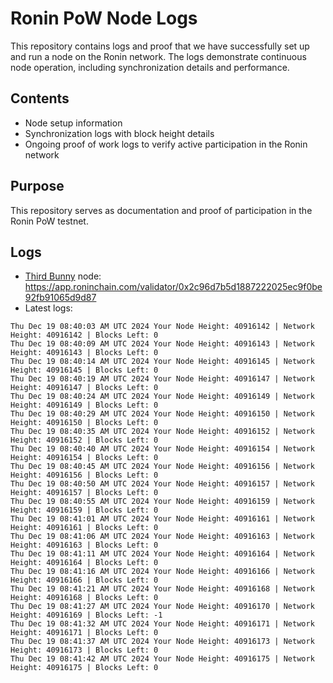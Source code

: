 # Ronin PoW Node Logs

This repository contains logs and proof that we have successfully set up and run a node on the Ronin network. The logs demonstrate continuous node operation, including synchronization details and performance.

## Contents

- Node setup information
- Synchronization logs with block height details
- Ongoing proof of work logs to verify active participation in the Ronin network

## Purpose

This repository serves as documentation and proof of participation in the Ronin PoW testnet.

## Logs

- [Third Bunny](https://thirdbunny.xyz/) node: https://app.roninchain.com/validator/0x2c96d7b5d1887222025ec9f0be92fb91065d9d87
- Latest logs:
```
Thu Dec 19 08:40:03 AM UTC 2024 Your Node Height: 40916142 | Network Height: 40916142 | Blocks Left: 0
Thu Dec 19 08:40:09 AM UTC 2024 Your Node Height: 40916143 | Network Height: 40916143 | Blocks Left: 0
Thu Dec 19 08:40:14 AM UTC 2024 Your Node Height: 40916145 | Network Height: 40916145 | Blocks Left: 0
Thu Dec 19 08:40:19 AM UTC 2024 Your Node Height: 40916147 | Network Height: 40916147 | Blocks Left: 0
Thu Dec 19 08:40:24 AM UTC 2024 Your Node Height: 40916149 | Network Height: 40916149 | Blocks Left: 0
Thu Dec 19 08:40:29 AM UTC 2024 Your Node Height: 40916150 | Network Height: 40916150 | Blocks Left: 0
Thu Dec 19 08:40:35 AM UTC 2024 Your Node Height: 40916152 | Network Height: 40916152 | Blocks Left: 0
Thu Dec 19 08:40:40 AM UTC 2024 Your Node Height: 40916154 | Network Height: 40916154 | Blocks Left: 0
Thu Dec 19 08:40:45 AM UTC 2024 Your Node Height: 40916156 | Network Height: 40916156 | Blocks Left: 0
Thu Dec 19 08:40:50 AM UTC 2024 Your Node Height: 40916157 | Network Height: 40916157 | Blocks Left: 0
Thu Dec 19 08:40:55 AM UTC 2024 Your Node Height: 40916159 | Network Height: 40916159 | Blocks Left: 0
Thu Dec 19 08:41:01 AM UTC 2024 Your Node Height: 40916161 | Network Height: 40916161 | Blocks Left: 0
Thu Dec 19 08:41:06 AM UTC 2024 Your Node Height: 40916163 | Network Height: 40916163 | Blocks Left: 0
Thu Dec 19 08:41:11 AM UTC 2024 Your Node Height: 40916164 | Network Height: 40916164 | Blocks Left: 0
Thu Dec 19 08:41:16 AM UTC 2024 Your Node Height: 40916166 | Network Height: 40916166 | Blocks Left: 0
Thu Dec 19 08:41:21 AM UTC 2024 Your Node Height: 40916168 | Network Height: 40916168 | Blocks Left: 0
Thu Dec 19 08:41:27 AM UTC 2024 Your Node Height: 40916170 | Network Height: 40916169 | Blocks Left: -1
Thu Dec 19 08:41:32 AM UTC 2024 Your Node Height: 40916171 | Network Height: 40916171 | Blocks Left: 0
Thu Dec 19 08:41:37 AM UTC 2024 Your Node Height: 40916173 | Network Height: 40916173 | Blocks Left: 0
Thu Dec 19 08:41:42 AM UTC 2024 Your Node Height: 40916175 | Network Height: 40916175 | Blocks Left: 0
```
